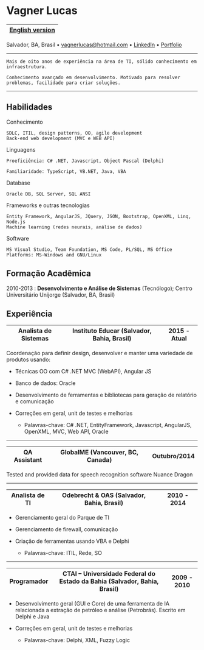 Vagner Lucas
============

| [English version](https://github.com/vagnerlucas/resume/blob/master/README.md) |
| --------- |

Salvador, BA, Brasil • [vagnerlucas@hotmail.com](mailto:vagnerlucas@hotmail.com) • [LinkedIn](https://www.linkedin.com/in/vagnerlucas) • [Portfolio](http://www.vagnerlucas.com) 

----
    Mais de oito anos de experiência na área de TI, sólido conhecimento em infraestrutura. 
    
    Conhecimento avançado em desenvolvimento. Motivado para resolver problemas, facilidade para criar soluções.
----

Habilidades
--------------------

Conhecimento

    SDLC, ITIL, design patterns, OO, agile development
    Back-end web development (MVC e WEB API)

Linguagens

    Proeficiência: C# .NET, Javascript, Object Pascal (Delphi)

    Familiaridade: TypeScript, VB.NET, Java, VBA

Database

    Oracle DB, SQL Server, SQL ANSI

Frameworks e outras tecnologias

    Entity Framework, AngularJS, JQuery, JSON, Bootstrap, OpenXML, Linq, Node.js
    Machine learning (redes neurais, análise de dados)

Software

    MS Visual Studio, Team Foundation, MS Code, PL/SQL, MS Office
    Platforms: MS-Windows and GNU/Linux


Formação Acadêmica
---------

2010-2013
:   **Desenvolvimento e Análise de Sistemas** (Tecnólogo); Centro Universitário Unijorge (Salvador, BA, Brasil)

Experiência
----------


| **Analista de Sistemas** | **Instituto Educar (Salvador, Bahia, Brasil)** | 2015 - Atual |
| - | - | - |
    
Coordenação para definir design, desenvolver e manter uma variedade de produtos usando:

* Técnicas OO com C# .NET MVC (WebAPI), Angular JS

* Banco de dados: Oracle

* Desenvolvimento de ferramentas e bibliotecas para geração de relatório e comunicação

* Correções em geral, unit de testes e melhorias

    * Palavras-chave: C# .NET, EntityFramework, Javascript, AngularJS, OpenXML, MVC, Web API, Oracle
---

| **QA Assistant** | **GlobalME (Vancouver, BC, Canada)** | **Outubro/2014** |
| - | - | - |

Tested and provided data for speech recognition software Nuance Dragon

---

| **Analista de TI** | **Odebrecht & OAS (Salvador, Bahia, Brasil)** | **2010 - 2014** |
| - | - | - |

* Gerenciamento geral do Parque de TI

* Gerenciamento de firewall, comunicação

* Criação de ferramentas usando VBA e Delphi

    * Palavras-chave: ITIL, Rede, SO

---

| **Programador** | **CTAI – Universidade Federal do Estado da Bahia (Salvador, Bahia, Brasil)** | **2009 - 2010** |
| - | - | - |

* Desenvolvimento geral (GUI e Core) de uma ferramenta de IA relacionada a extração de petróleo e análise (Petrobrás). Escrito em Delphi e Java

* Correções em geral, unit de testes e melhorias

    * Palavras-chave: Delphi, XML, Fuzzy Logic
